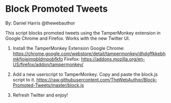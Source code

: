 # Block Promoted Tweets
By: Daniel Harris @thewebauthor

This script blocks promoted tweets using the TamperMonkey extension in Google Chrome and Firefox. Works with the new Twitter UI.

1. Install the TamperMonkey Extension
   Google Chrome: https://chrome.google.com/webstore/detail/tampermonkey/dhdgffkkebhmkfjojejmpbldmpobfkfo
   Firefox: https://addons.mozilla.org/en-US/firefox/addon/tampermonkey/
   
2. Add a new userscript to TamperMonkey. Copy and paste the block.js script to it.
   https://raw.githubusercontent.com/TheWebAuthor/Block-Promoted-Tweets/master/block.js
   
3. Refresh Twitter and enjoy!
